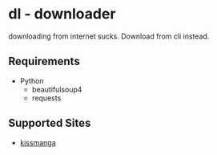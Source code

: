 dl - downloader
===============

downloading from internet sucks. Download from cli instead.

Requirements
------------
* Python
	* beautifulsoup4
	* requests

Supported Sites
---------------
* [kissmanga](https://kissmanga.org)
